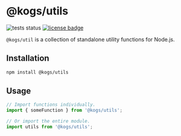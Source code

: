 # @kogs/utils
![tests status](https://github.com/Kruithne/kogs-utils/actions/workflows/github-actions-test.yml/badge.svg) [![license badge](https://img.shields.io/github/license/Kruithne/kogs-utils?color=blue)](LICENSE)

`@kogs/util` is a collection of standalone utility functions for Node.js.

## Installation
```bash
npm install @kogs/utils
```

## Usage
```js
// Import functions individually.
import { someFunction } from '@kogs/utils';

// Or import the entire module.
import utils from '@kogs/utils';
```